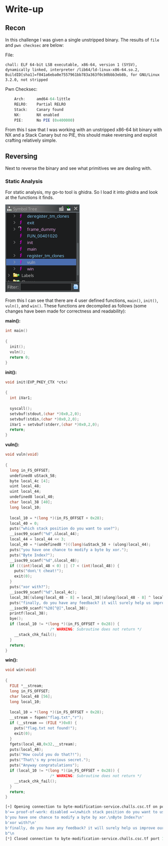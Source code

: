 # Write-up
## Recon
In this challenge I was given a single unstripped binary. The results of `file` and `pwn checksec` are below:

File:
```
chall: ELF 64-bit LSB executable, x86-64, version 1 (SYSV), dynamically linked, interpreter /lib64/ld-linux-x86-64.so.2, BuildID[sha1]=f041a6eba0e7557961bb783a363f0cb0bbb3eb8b, for GNU/Linux 3.2.0, not stripped
```

Pwn Checksec:
```javascript
    Arch:     amd64-64-little
    RELRO:    Partial RELRO
    Stack:    Canary found
    NX:       NX enabled
    PIE:      No PIE (0x400000)
```

From this I saw that I was working with an unstripped x86-64 bit binary with NX and a Stack Canary but no PIE, this should make reversing and exploit crafting relatively simple.

## Reversing
Next to reverse the binary and see what primitives we are dealing with.

### Static Analysis
For static analysis, my go-to tool is ghidra. So I load it into ghidra and look at the functions it finds. 

![Fig 1.](./funcs.png "Ghidra function symbol tree")

From this I can see that there are 4 user defined functions, `main()`, `init()`, `vuln()`, and `win()`. These functions are decompiled as follows (some changes have been made for correctness and readability):

**main():**

```C
int main()

{
  init();
  vuln();
  return 0;
}
```

**init():**

```C
void init(EVP_PKEY_CTX *ctx)

{
  int iVar1;
  
  syscall();
  setvbuf(stdout,(char *)0x0,2,0);
  setvbuf(stdin,(char *)0x0,2,0);
  iVar1 = setvbuf(stderr,(char *)0x0,2,0);
  return;
}
```

**vuln():**

```C
void vuln(void)

{
  long in_FS_OFFSET;
  undefined8 uStack_58;
  byte local_4c [4];
  uint local_48;
  uint local_44;
  undefined8 local_40;
  char local_38 [40];
  long local_10;
  
  local_10 = *(long *)(in_FS_OFFSET + 0x28);
  local_40 = 0;
  puts("which stack position do you want to use?");
  __isoc99_scanf("%d",&local_44);
  local_44 = local_44 << 3;
  local_40 = *(undefined8 *)((long)&uStack_58 + (ulong)local_44);
  puts("you have one chance to modify a byte by xor.");
  puts("Byte Index?");
  __isoc99_scanf("%d",&local_48);
  if (((int)local_48 < 0) || (7 < (int)local_48)) {
    puts("don\'t cheat!");
    exit(0);
  }
  puts("xor with?");
  __isoc99_scanf("%d",local_4c);
  local_38[(ulong)local_48 - 8] = local_38[(ulong)local_48 - 8] ^ local_4c[0];
  puts("finally, do you have any feedback? it will surely help us improve our service.");
  __isoc99_scanf("%20[^@]",local_38);
  printf(local_38);
  bye();
  if (local_10 != *(long *)(in_FS_OFFSET + 0x28)) {
                    /* WARNING: Subroutine does not return */
    __stack_chk_fail();
  }
  return;
}
```

**win():**

```C
void win(void)

{
  FILE *__stream;
  long in_FS_OFFSET;
  char local_48 [56];
  long local_10;
  
  local_10 = *(long *)(in_FS_OFFSET + 0x28);
  __stream = fopen("flag.txt","r");
  if (__stream == (FILE *)0x0) {
    puts("flag.txt not found!");
    exit(0);
  }
  fgets(local_48,0x32,__stream);
  puts(local_48);
  puts("How could you do that?!");
  puts("That\'s my precious secret.");
  puts("Anyway congratulations");
  if (local_10 != *(long *)(in_FS_OFFSET + 0x28)) {
                    /* WARNING: Subroutine does not return */
    __stack_chk_fail();
  }
  return;
}
```

```python
[+] Opening connection to byte-modification-service.challs.csc.tf on port 1337: Done
b'== proof-of-work: disabled ==\nwhich stack position do you want to use?\n'
b'you have one chance to modify a byte by xor.\nByte Index?\n'
b'xor with?\n'
b'finally, do you have any feedback? it will surely help us improve our service.\n'
b"\n                                                                                                                                                                                                                                                      4AAAAAAAACSCTF{y0u_Kn0W_fOrmA7_57r1NG_4nd_C4LL_BYTE5}\nHow could you do that?!\nThat's my precious secret.\nAnyway congratulations\n"
[*] Closed connection to byte-modification-service.challs.csc.tf port 1337
```
